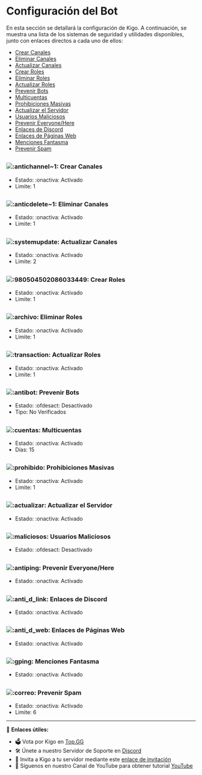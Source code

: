# Configuración del Bot

En esta sección se detallará la configuración de Kigo. A continuación, se muestra una lista de los sistemas de seguridad y utilidades disponibles, junto con enlaces directos a cada uno de ellos:

- [Crear Canales](#crear-canales)
- [Eliminar Canales](#eliminar-canales)
- [Actualizar Canales](#actualizar-canales)
- [Crear Roles](#crear-roles)
- [Eliminar Roles](#eliminar-roles)
- [Actualizar Roles](#actualizar-roles)
- [Prevenir Bots](#prevenir-bots)
- [Multicuentas](#multicuentas)
- [Prohibiciones Masivas](#prohibiciones-masivas)
- [Actualizar el Servidor](#actualizar-servidor)
- [Usuarios Maliciosos](#usuarios-maliciosos)
- [Prevenir Everyone/Here](#prevenir-everyonehere)
- [Enlaces de Discord](#enlaces-discord)
- [Enlaces de Páginas Web](#enlaces-paginas-web)
- [Menciones Fantasma](#menciones-fantasma)
- [Prevenir Spam](#prevenir-spam)

## <a name="crear-canales"></a>
### <img src="https://cdn.discordapp.com/emojis/980501015616966729.png?v=1" alt=":antichannel~1:"> Crear Canales
- Estado: :onactiva: Activado
- Limite: 1

## <a name="eliminar-canales"></a>
### <img src="ruta/a/imagen2.png" alt=":anticdelete~1:"> Eliminar Canales
- Estado: :onactiva: Activado
- Limite: 1

## <a name="actualizar-canales"></a>
### <img src="ruta/a/imagen3.png" alt=":systemupdate:"> Actualizar Canales
- Estado: :onactiva: Activado
- Limite: 2

## <a name="crear-roles"></a>
### <img src="ruta/a/imagen4.png" alt=":980504502086033449:"> Crear Roles
- Estado: :onactiva: Activado
- Limite: 1

## <a name="eliminar-roles"></a>
### <img src="ruta/a/imagen5.png" alt=":archivo:"> Eliminar Roles
- Estado: :onactiva: Activado
- Limite: 1

## <a name="actualizar-roles"></a>
### <img src="ruta/a/imagen6.png" alt=":transaction:"> Actualizar Roles
- Estado: :onactiva: Activado
- Limite: 1

## <a name="prevenir-bots"></a>
### <img src="ruta/a/imagen7.png" alt=":antibot:"> Prevenir Bots
- Estado: :ofdesact: Desactivado
- Tipo: No Verificados

## <a name="multicuentas"></a>
### <img src="ruta/a/imagen8.png" alt=":cuentas:"> Multicuentas
- Estado: :onactiva: Activado
- Días: 15

## <a name="prohibiciones-masivas"></a>
### <img src="ruta/a/imagen9.png" alt=":prohibido:"> Prohibiciones Masivas
- Estado: :onactiva: Activado
- Limite: 1

## <a name="actualizar-servidor"></a>
### <img src="ruta/a/imagen10.png" alt=":actualizar:"> Actualizar el Servidor
- Estado: :onactiva: Activado

## <a name="usuarios-maliciosos"></a>
### <img src="ruta/a/imagen11.png" alt=":maliciosos:"> Usuarios Maliciosos
- Estado: :ofdesact: Desactivado

## <a name="prevenir-everyonehere"></a>
### <img src="ruta/a/imagen12.png" alt=":antiping:"> Prevenir Everyone/Here
- Estado: :onactiva: Activado

## <a name="enlaces-discord"></a>
### <img src="ruta/a/imagen13.png" alt=":anti_d_link:"> Enlaces de Discord
- Estado: :onactiva: Activado

## <a name="enlaces-paginas-web"></a>
### <img src="ruta/a/imagen14.png" alt=":anti_d_web:"> Enlaces de Páginas Web
- Estado: :onactiva: Activado

## <a name="menciones-fantasma"></a>
### <img src="ruta/a/imagen15.png" alt=":gping:"> Menciones Fantasma
- Estado: :onactiva: Activado

## <a name="prevenir-spam"></a>
### <img src="ruta/a/imagen16.png" alt=":correo:"> Prevenir Spam
- Estado: :onactiva: Activado
- Limite: 6

---

📌 **Enlaces útiles:**
- 🗳️ Vota por Kigo en [Top.GG](https://top.gg/bot/917041621042888776)
- 🛠️ Únete a nuestro Servidor de Soporte en [Discord](https://discord.gg/vYThdaJMxh)
- 🔗 Invita a Kigo a tu servidor mediante este [enlace de invitación](https://top.gg/bot/917041621042888776/invite)
- 🎥 Síguenos en nuestro Canal de YouTube para obtener tutorial [YouTube](https://youtube.com/@KigoBot)
